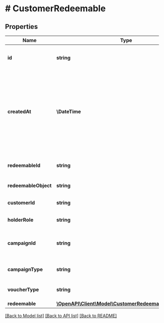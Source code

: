 # # CustomerRedeemable

## Properties

Name | Type | Description | Notes
------------ | ------------- | ------------- | -------------
**id** | **string** | Unique redeemable holder identifier. | [optional]
**createdAt** | **\DateTime** | Timestamp representing the date and time when the redeemable was assigned. The value is shown in the ISO 8601 format. | [optional]
**redeemableId** | **string** | Identifier of the redeemable item. | [optional]
**redeemableObject** | **string** | Type of the redeemable. | [optional]
**customerId** | **string** | Identifier of the customer. | [optional]
**holderRole** | **string** | Role of the holder. | [optional] [default to 'OWNER']
**campaignId** | **string** | Unique campaign identifier, assigned by Voucherify. | [optional]
**campaignType** | **string** | Defines the type of the campaign. | [optional] [default to 'DISCOUNT_COUPONS']
**voucherType** | **string** | Defines the type of the voucher. | [optional] [default to 'DISCOUNT_VOUCHER']
**redeemable** | [**\OpenAPI\Client\Model\CustomerRedeemableRedeemable**](CustomerRedeemableRedeemable.md) |  | [optional]

[[Back to Model list]](../../README.md#models) [[Back to API list]](../../README.md#endpoints) [[Back to README]](../../README.md)
